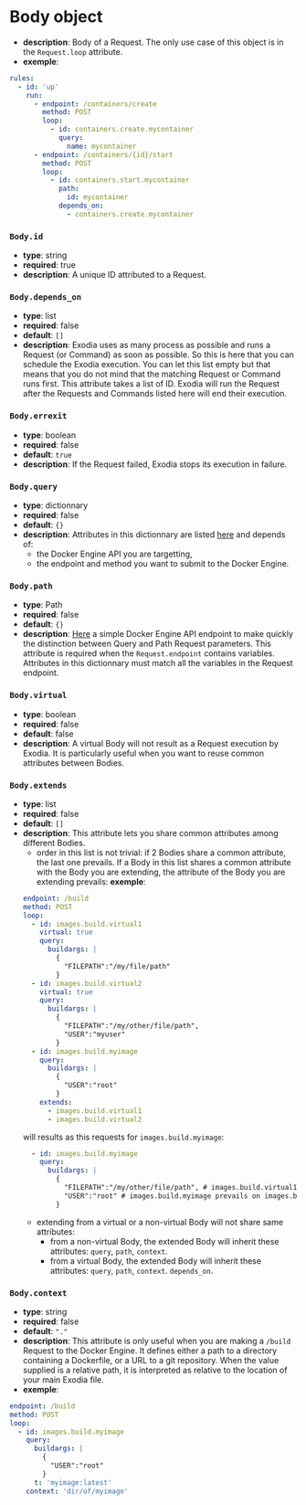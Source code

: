 # Body object

- **description**: Body of a Request. The only use case of this object is in the `Request.loop` attribute.
- **exemple**:
```yaml
rules:
  - id: 'up'
    run:
      - endpoint: /containers/create
        method: POST
        loop:
          - id: containers.create.mycontainer
            query:
              name: mycontainer
      - endpoint: /containers/{id}/start
        method: POST
        loop:
          - id: containers.start.mycontainer
            path:
              id: mycontainer
            depends_on:
              - containers.create.mycontainer
```

### `Body.id`

- **type**: string
- **required**: true
- **description**: A unique ID attributed to a Request.

### `Body.depends_on`

- **type**: list
- **required**: false
- **default**: `[]`
- **description**: Exodia uses as many process as possible and runs a Request (or Command) as soon as possible. So this is here that you can schedule the Exodia execution. You can let this list empty but that means that you do not mind that the matching Request or Command runs first. This attribute takes a list of ID. Exodia will run the Request after the Requests and Commands listed here will end their execution.

### `Body.errexit`

- **type**: boolean
- **required**: false
- **default**: `true`
- **description**: If the Request failed, Exodia stops its execution in failure.

### `Body.query`

- **type**: dictionnary
- **required**: false
- **default**: `{}`
- **description**: Attributes in this dictionnary are listed [here](https://docs.docker.com/engine/api/latest) and depends of:
    - the Docker Engine API you are targetting,
    - the endpoint and method you want to submit to the Docker Engine.

### `Body.path`

- **type**: Path
- **required**: false
- **default**: `{}`
- **description**: [Here](https://docs.docker.com/engine/api/v1.45/#tag/Container/operation/ContainerInspect) a simple Docker Engine API endpoint to make quickly the distinction between Query and Path Request parameters. This attribute is required when the `Request.endpoint` contains variables. Attributes in this dictionnary must match all the variables in the Request endpoint.

### `Body.virtual`

- **type**: boolean
- **required**: false
- **default**: false
- **description**: A virtual Body will not result as a Request execution by Exodia. It is particularly useful when you want to reuse common attributes between Bodies.

### `Body.extends`

- **type**: list
- **required**: false
- **default**: `[]`
- **description**: This attribute lets you share common attributes among different Bodies.
    - order in this list is not trivial: if 2 Bodies share a common attribute, the last one prevails. If a Body in this list shares a common attribute with the Body you are extending, the attribute of the Body you are extending prevails:
    **exemple**:
    ```yaml
    endpoint: /build
    method: POST
    loop:
      - id: images.build.virtual1
        virtual: true
        query:
          buildargs: |
            {
              "FILEPATH":"/my/file/path"
            }
      - id: images.build.virtual2
        virtual: true
        query:
          buildargs: |
            {
              "FILEPATH":"/my/other/file/path",
              "USER":"myuser"
            }
      - id: images.build.myimage
        query:
          buildargs: |
            {
              "USER":"root"
            }
        extends:
          - images.build.virtual1
          - images.build.virtual2
    ```
    will results as this requests for `images.build.myimage`:
    ```yaml
      - id: images.build.myimage
        query:
          buildargs: |
            {
              "FILEPATH":"/my/other/file/path", # images.build.virtual1 prevails on images.build.virtual2
              "USER":"root" # images.build.myimage prevails on images.build.virtual1 and images.build.virtual2
            }
    ```
    - extending from a virtual or a non-virtual Body will not share same attributes:
        - from a non-virtual Body, the extended Body will inherit these attributes: `query`, `path`, `context`.
        - from a virtual Body, the extended Body will inherit these attributes: `query`, `path`, `context`. `depends_on`.

### `Body.context`

- **type**: string
- **required**: false
- **default**: `"."`
- **description**: This attribute is only useful when you are making a `/build` Request to the Docker Engine. It defines either a path to a directory containing a Dockerfile, or a URL to a git repository. When the value supplied is a relative path, it is interpreted as relative to the location of your main Exodia file. 
- **exemple**:
```yaml
endpoint: /build
method: POST
loop:
  - id: images.build.myimage
    query:
      buildargs: |
        {
          "USER":"root"
        }
      t: 'myimage:latest'
    context: 'dir/of/myimage'
```
